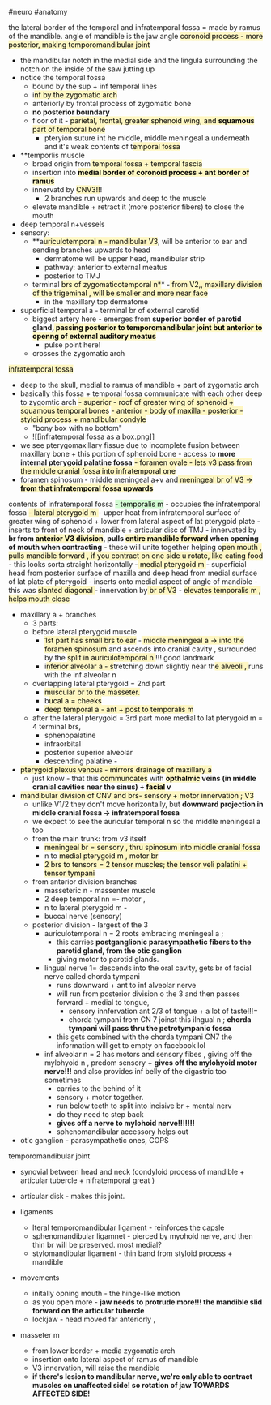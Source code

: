 #neuro #anatomy 

the lateral border of the temporal and infratemporal fossa = made by ramus of the mandible. 
angle of mandible is the jaw angle 
<mark style="background: #FFF3A3A6;">coronoid process - more posterior, making temporomandibular joint</mark>
- the mandibular notch in the medial side and the lingula surrounding the notch on the inside of the saw jutting up 
- notice the temporal fossa
	- bound by the sup + inf temporal lines 
	- i<mark style="background: #FFF3A3A6;">nf by the zygomatic arch </mark>
	- anteriorly by frontal process of zygomatic bone 
	- **no posterior boundary**
	- floor of it - <mark style="background: #FFF3A3A6;">parietal, frontal, greater sphenoid wing, and **squamous** part of temporal bone </mark>
		- pteryion suture int he middle, middle meningeal a underneath and it's weak 
contents of t<mark style="background: #FFF3A3A6;">emporal fossa</mark>
- **temporlis muscle 
	- broad origin from<mark style="background: #FFF3A3A6;"> temporal fossa + temporal fascia</mark>
	- insertion into **<mark style="background: #FFF3A3A6;">medial border of coronoid process + ant border of ramus</mark>**
	- innervatd by <mark style="background: #FFF3A3A6;">CNV3!!</mark>!
		- 2 branches run upwards and deep to the muscle 
	- elevate mandible + retract it (more posterior fibers) to close the mouth 
- deep temporal n+vessels
- sensory:  
	- **a<mark style="background: #FFF3A3A6;">uriculotemporal n - mandibular V3</mark>, will be anterior to ear and sending branches upwards to head
		- dermatome will be upper head, mandibular strip
		- pathway: anterior to external meatus 
		- posterior to TMJ 
	- terminal <mark style="background: #FFF3A3A6;">brs of zygomaticotemporal n*</mark>* -<mark style="background: #FFF3A3A6;"> from V2,, maxillary division of the trigeminal , will be smaller and more near face</mark>
		- in the maxillary top dermatome 
- superficial temporal a - terminal br of external carotid 
	- biggest artery here - emerges from **superior border of parotid gland,<mark style="background: #FFF3A3A6;"> passing posterior to temporomandibular joint but anterior to openng of external auditory meatus</mark>**
		- pulse point here! 
	- crosses the zygomatic arch 

<mark style="background: #FFF3A3A6;">infratemporal fossa</mark>
- deep to the skull, medial to ramus of mandible + part of zygomatic arch 
- basically this fossa + temporal fossa communicate with each other deep to zygomtic arch 
<mark style="background: #FFF3A3A6;">- superior - roof of greater wing of sphenoid + squamous temporal bones</mark>
<mark style="background: #FFF3A3A6;">- anterior - body of maxilla </mark>
<mark style="background: #FFF3A3A6;">- posterior - styloid process + mandibular condyle </mark>
	- "bony box with no bottom"
	- ![[infratemporal fossa as a box.png]]
- we see pterygomaxillary fissue due to incomplete fusion between maxillary bone + this portion of sphenoid bone - access to **more internal pterygoid palatine fossa**
<mark style="background: #FFF3A3A6;">- foramen ovale - lets v3 pass from the middle cranial fossa into infratemporal one</mark>
- foramen spinosum - middle meningeal a+v and<mark style="background: #FFF3A3A6;"> meningeal br of V3 -> **from that infratemporal fossa upwards**</mark>


contents of infratemporal fossa
<mark style="background: #BBFABBA6;">- temporalis m</mark>
	- occupies the infratemporal fossa 
<mark style="background: #FFF3A3A6;">- lateral pterygoid m </mark>
	- upper heat from infratemporal surface of greater wing of sphenoid + lower from lateral aspect of lat pterygoid plate 
	- inserts to front of neck of mandible + articular disc of TMJ 
	- innervated by **br from <mark style="background: #FFF3A3A6;">anterior V3 division</mark>, pulls <mark style="background: #FFF3A3A6;">entire mandible forward</mark> when opening of mouth when contracting**
	- these will unite together helping o<mark style="background: #FFF3A3A6;">pen mouth , pulls mandible forward , if you contract on one side u rotate, like eating food </mark>
	- this looks sorta straight horizontally 
-<mark style="background: #FFF3A3A6;"> medial pterygoid m </mark>
	- superficial head from posterior surface of maxilla and deep head from medial surface of lat plate of pterygoid 
	- inserts onto medial aspect of angle of mandible
	- this was <mark style="background: #FFF3A3A6;">slanted diagonal </mark>
	- innervation by<mark style="background: #FFF3A3A6;"> br of V3</mark>
	- <mark style="background: #FFF3A3A6;">elevates temporalis m , helps mouth close </mark>
- maxillary a + branches
	- 3 parts:
	- before lateral pterygoid muscle
		- <mark style="background: #FFF3A3A6;">1st part has small brs to ear</mark>
		-<mark style="background: #FFF3A3A6;"> middle meningeal a -> into the foramen spinosum </mark>and ascends into cranial cavity , surrounded by the <mark style="background: #FFF3A3A6;">split in auriculotemporal n </mark>!!! good landmark 
		- i<mark style="background: #FFF3A3A6;">nferior alveolar a - s</mark>tretching down slightly near th<mark style="background: #FFF3A3A6;">e alveoli , </mark>runs with the inf alveolar n 
	- overlapping lateral pterygoid = 2nd part 
		- <mark style="background: #FFF3A3A6;">muscular br to the masseter. </mark>
		- b<mark style="background: #FFF3A3A6;">ucal a = cheeks </mark>
		- <mark style="background: #FFF3A3A6;">deep temporal a - ant + post to temporalis m </mark>
	- after the lateral pterygoid = 3rd part more medial to lat pterygoid m = 4 terminal brs, 
		- sphenopalatine
		- infraorbital
		- posterior superior alveolar 
		- descending palatine - 
- <mark style="background: #FFF3A3A6;">pterygoid plexus venous - mirrors drainage of maxillary a </mark>
	- just know - that this <mark style="background: #FFF3A3A6;">communcates</mark> with **<mark style="background: #FFF3A3A6;">opthalmic</mark> veins (in middle cranial cavities near the sinus) + <mark style="background: #FFF3A3A6;">facial</mark> v**
- <mark style="background: #FFF3A3A6;">mandibular division of CNV and brs- sensory + motor innervation ; V3</mark>
	- unlike V1/2 they don't move horizontally, but **downward projection in middle cranial fossa -> infratemporal fossa**
	- we expect to see the auricular temporal n so the middle meningeal a too 
	- from the main trunk: from v3 itself
		- <mark style="background: #FFF3A3A6;">meningeal br = sensory , thru spinosum into middle cranial fossa </mark>
		- n to <mark style="background: #FFF3A3A6;">medial pterygoid m , motor br </mark>
		- <mark style="background: #FFF3A3A6;">2 brs to tensors  = 2 tensor muscles; the tensor veli palatini + tensor tympani</mark> 
	- from anterior division  branches 
		- masseteric n - massenter muscle 
		- 2 deep temporal nn =- motor , 
		- n  to lateral pterygoid m - 
		- buccal nerve (sensory) 
	- posterior division - largest of the 3 
		- auriculotemporal n = 2 roots embracing meningeal a ;
			- this carries **postganglionic parasympathetic fibers to the parotid gland, from the otic ganglion**
			- giving motor to parotid glands. 
		- lingual nerve 1= descends into the oral cavity, gets br of facial nerve called chorda tympani 
			- runs downward + ant to inf alveolar nerve
			- will run from posterior division o the 3 and then passes forward + medial to tongue, 
				- sensory innfervation ant 2/3 of tongue + a lot of taste!!!=
				- chorda tympani from CN 7 joinst this ilngual n ; **chorda tympani will pass thru the petrotympanic fossa**
			- this gets combined with the chorda tympani CN7
			the information will get to empty on facebook lol 
		- inf alveolar n = 2 has motors and sensory fibes , giving off the mylohyoid n , predom sensory + **gives off the mylohyoid motor nerve!!!** and also provides inf belly of the digastric too sometimes 
			- carries to the behind of it 
			- sensory + motor together. 
			- run below teeth to split into incisive br + mental nerv
			- do they need to step back 
			- **gives off a nerve to mylohoid nerve!!!!!!!**
			- sphenomandibular accessory helps out 
- otic ganglion - parasympathetic ones, COPS 

 temporomandibular joint
 - synovial between head and neck (condyloid process of mandible + articular tubercle + nifratemporal great )
 - articular disk - makes this joint. 
 - ligaments
	 - lteral temporomandibular ligament - reinforces the capsle 
	 - sphenomandibular ligamnet - pierced by myohoid nerve, and then thin br will be preserved. most medial? 
	 - stylomandibular ligament - thin band from styloid process + mandible 
- movements
	- initally opning mouth - the hinge-like motion
	- as you open more - **jaw needs to protrude more!!! the mandible slid forward on the articular tubercle**
	- lockjaw - head moved far anteriorly , 

- masseter m 
	- from lower border + media zygomatic arch 
	- insertion onto lateral aspect of ramus of mandible 
	- V3 innervation, will raise the mandible 
	- **if there's lesion to mandibular nerve, we're only able to contract muscles on unaffected side! so rotation of jaw TOWARDS AFFECTED SIDE!**
